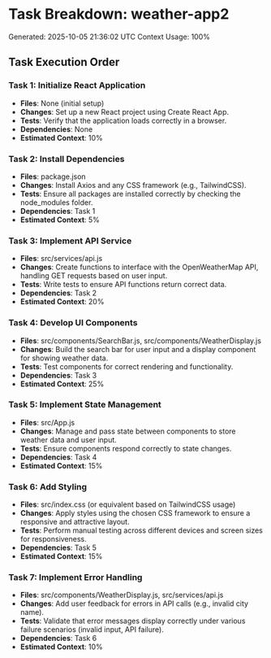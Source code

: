 # Task Breakdown: weather-app2
Generated: 2025-10-05 21:36:02 UTC
Context Usage: 100%

## Task Execution Order

### Task 1: Initialize React Application
- **Files**: None (initial setup)
- **Changes**: Set up a new React project using Create React App.
- **Tests**: Verify that the application loads correctly in a browser.
- **Dependencies**: None
- **Estimated Context**: 10%

### Task 2: Install Dependencies
- **Files**: package.json
- **Changes**: Install Axios and any CSS framework (e.g., TailwindCSS).
- **Tests**: Ensure all packages are installed correctly by checking the node_modules folder.
- **Dependencies**: Task 1
- **Estimated Context**: 5%

### Task 3: Implement API Service
- **Files**: src/services/api.js
- **Changes**: Create functions to interface with the OpenWeatherMap API, handling GET requests based on user input.
- **Tests**: Write tests to ensure API functions return correct data.
- **Dependencies**: Task 2
- **Estimated Context**: 20%

### Task 4: Develop UI Components
- **Files**: src/components/SearchBar.js, src/components/WeatherDisplay.js
- **Changes**: Build the search bar for user input and a display component for showing weather data.
- **Tests**: Test components for correct rendering and functionality.
- **Dependencies**: Task 3
- **Estimated Context**: 25%

### Task 5: Implement State Management
- **Files**: src/App.js
- **Changes**: Manage and pass state between components to store weather data and user input.
- **Tests**: Ensure components respond correctly to state changes.
- **Dependencies**: Task 4
- **Estimated Context**: 15%

### Task 6: Add Styling
- **Files**: src/index.css (or equivalent based on TailwindCSS usage)
- **Changes**: Apply styles using the chosen CSS framework to ensure a responsive and attractive layout.
- **Tests**: Perform manual testing across different devices and screen sizes for responsiveness.
- **Dependencies**: Task 5
- **Estimated Context**: 15%

### Task 7: Implement Error Handling
- **Files**: src/components/WeatherDisplay.js, src/services/api.js
- **Changes**: Add user feedback for errors in API calls (e.g., invalid city name).
- **Tests**: Validate that error messages display correctly under various failure scenarios (invalid input, API failure).
- **Dependencies**: Task 6
- **Estimated Context**: 10%
```